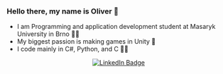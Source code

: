 ### Hello there, my name is Oliver 👋

- I am Programming and application development student at Masaryk University in Brno 👨‍🎓 
- My biggest passion is making games in Unity 👾
- I code mainly in C#, Python, and C 👨‍💻 

<p align="center">
<a href="https://www.linkedin.com/in/oliver-svrcek/"><img src="https://user-images.githubusercontent.com/75705745/193422946-e0ee8f1c-cd9b-4563-9429-6786fb9962d9.png" alt="LinkedIn Badge"></a>
</p>
